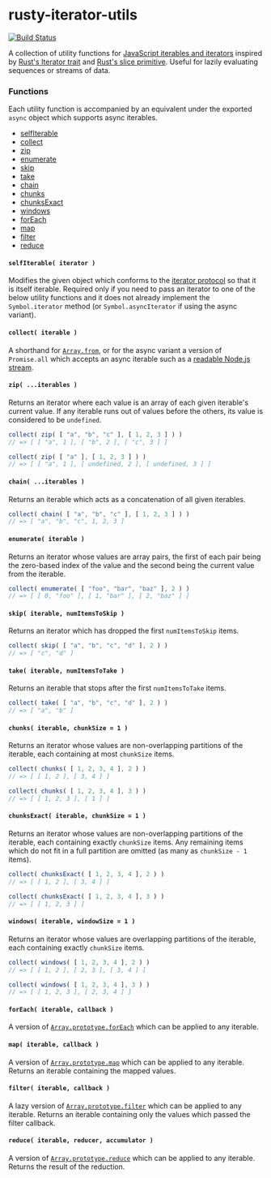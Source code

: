 # rusty-iterator-utils

[![Build Status](https://travis-ci.org/tsbehlman/rusty-iterator-utils.svg?branch=master)](https://travis-ci.org/tsbehlman/slim-cover)

A collection of utility functions for [JavaScript iterables and iterators](https://developer.mozilla.org/en-US/docs/Web/JavaScript/Reference/Iteration_protocols) inspired by [Rust's Iterator trait](https://doc.rust-lang.org/std/iter/trait.Iterator.html) and [Rust's slice primitive](https://doc.rust-lang.org/std/primitive.slice.html).  Useful for lazily evaluating sequences or streams of data.

### Functions

Each utility function is accompanied by an equivalent under the exported `async` object which supports async iterables.

* <a href="#selfIterable">selfIterable</a>
* <a href="#collect">collect</a>
* <a href="#zip">zip</a>
* <a href="#enumerate">enumerate</a>
* <a href="#skip">skip</a>
* <a href="#take">take</a>
* <a href="#chain">chain</a>
* <a href="#chunks">chunks</a>
* <a href="#chunksExact">chunksExact</a>
* <a href="#windows">windows</a>
* <a href="#forEach">forEach</a>
* <a href="#map">map</a>
* <a href="#filter">filter</a>
* <a href="#reduce">reduce</a>

#### <a name="selfIterable"></a>`selfIterable( iterator )`

Modifies the given object which conforms to the [iterator protocol](https://developer.mozilla.org/en-US/docs/Web/JavaScript/Reference/Iteration_protocols#The_iterator_protocol) so that it is itself iterable.  Required only if you need to pass an iterator to one of the below utility functions and it does not already implement the `Symbol.iterator` method (or `Symbol.asyncIterator` if using the async variant).

#### <a name="collect"></a>`collect( iterable )`

A shorthand for [`Array.from`](https://developer.mozilla.org/en-US/docs/Web/JavaScript/Reference/Global_Objects/Array/from), or for the async variant a version of `Promise.all` which accepts an async iterable such as a [readable Node.js stream](https://nodejs.org/api/stream.html#stream_readable_symbol_asynciterator).

#### <a name="zip"></a>`zip( ...iterables )`

Returns an iterator where each value is an array of each given iterable's current value.  If any iterable runs out of values before the others, its value is considered to be `undefined`.

```javascript
collect( zip( [ "a", "b", "c" ], [ 1, 2, 3 ] ) )
// => [ [ "a", 1 ], [ "b", 2 ], [ "c", 3 ] ]

collect( zip( [ "a" ], [ 1, 2, 3 ] ) )
// => [ [ "a", 1 ], [ undefined, 2 ], [ undefined, 3 ] ]
```

#### <a name="chain"></a>`chain( ...iterables )`

Returns an iterable which acts as a concatenation of all given iterables.

```javascript
collect( chain( [ "a", "b", "c" ], [ 1, 2, 3 ] ) )
// => [ "a", "b", "c", 1, 2, 3 ]
```

#### <a name="enumerate"></a>`enumerate( iterable )`

Returns an iterator whose values are array pairs, the first of each pair being the zero-based index of the value and the second being the current value from the iterable.

```javascript
collect( enumerate( [ "foo", "bar", "baz" ], 2 ) )
// => [ [ 0, "foo" ], [ 1, "bar" ], [ 2, "baz" ] ]
```

#### <a name="skip"></a>`skip( iterable, numItemsToSkip )`

Returns an iterator which has dropped the first `numItemsToSkip` items.

```javascript
collect( skip( [ "a", "b", "c", "d" ], 2 ) )
// => [ "c", "d" ]
```

#### <a name="take"></a>`take( iterable, numItemsToTake )`

Returns an iterable that stops after the first `numItemsToTake` items.

```javascript
collect( take( [ "a", "b", "c", "d" ], 2 ) )
// => [ "a", "b" ]
```

#### <a name="chunks"></a>`chunks( iterable, chunkSize = 1 )`

Returns an iterator whose values are non-overlapping partitions of the iterable, each containing at most `chunkSize` items.

```javascript
collect( chunks( [ 1, 2, 3, 4 ], 2 ) )
// => [ [ 1, 2 ], [ 3, 4 ] ]

collect( chunks( [ 1, 2, 3, 4 ], 3 ) )
// => [ [ 1, 2, 3 ], [ 1 ] ]
```

#### <a name="chunksExact"></a>`chunksExact( iterable, chunkSize = 1 )`

Returns an iterator whose values are non-overlapping partitions of the iterable, each containing exactly `chunkSize` items.  Any remaining items which do not fit in a full partition are omitted (as many as `chunkSize - 1` items).

```javascript
collect( chunksExact( [ 1, 2, 3, 4 ], 2 ) )
// => [ [ 1, 2 ], [ 3, 4 ] ]

collect( chunksExact( [ 1, 2, 3, 4 ], 3 ) )
// => [ [ 1, 2, 3 ] ]
```

#### <a name="windows"></a>`windows( iterable, windowSize = 1 )`

Returns an iterator whose values are overlapping partitions of the iterable, each containing exactly `chunkSize` items.

```javascript
collect( windows( [ 1, 2, 3, 4 ], 2 ) )
// => [ [ 1, 2 ], [ 2, 3 ], [ 3, 4 ] ]

collect( windows( [ 1, 2, 3, 4 ], 3 ) )
// => [ [ 1, 2, 3 ], [ 2, 3, 4 ] ]
```

#### <a name="forEach"></a>`forEach( iterable, callback )`

A version of [`Array.prototype.forEach`](https://developer.mozilla.org/en-US/docs/Web/JavaScript/Reference/Global_Objects/Array/forEach) which can be applied to any iterable.

#### <a name="map"></a>`map( iterable, callback )`

A version of [`Array.prototype.map`](https://developer.mozilla.org/en-US/docs/Web/JavaScript/Reference/Global_Objects/Array/map) which can be applied to any iterable.  Returns an iterable containing the mapped values.

#### <a name="filter"></a>`filter( iterable, callback )`

A lazy version of [`Array.prototype.filter`](https://developer.mozilla.org/en-US/docs/Web/JavaScript/Reference/Global_Objects/Array/filter) which can be applied to any iterable.  Returns an iterable containing only the values which passed the filter callback.

#### <a name="reduce"></a>`reduce( iterable, reducer, accumulator )`

A version of [`Array.prototype.reduce`](https://developer.mozilla.org/en-US/docs/Web/JavaScript/Reference/Global_Objects/Array/reduce) which can be applied to any iterable.  Returns the result of the reduction.
